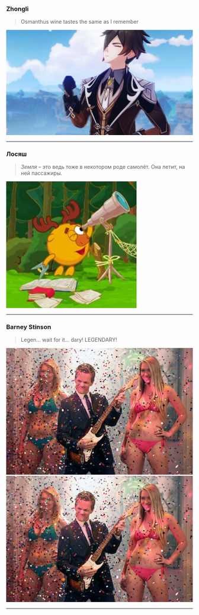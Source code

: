 ### Zhongli

> Osmanthus wine tastes the same as I remember

![Zhongli](thisisorded.jpg)

---

### Лосяш

> *Земля* – это ведь тоже в некотором роде самолёт. Она летит, на ней пассажиры.

![Лосяш](losyash.jpg)

---

### Barney Stinson

> Legen... wait for it... dary! LEGENDARY!

![Barney Stinson](barney.jpg)
[![Barney Stinson](barney.jpg)](https://www.youtube.com/watch?v=nWdkQp_r8Uw)


---

